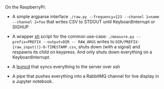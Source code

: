 On the RaspberryPi:

* A simple argparse interface `./raw.py --frequency=123 --channel 1=name --channel 2=foo` that writes CSV to STDOUT until KeyboardInterrupt or SIGHUP
* A wrapper [sh](https://amoffat.github.io/sh/) script for the common use-case: `./measure.py --prefix=PREFIX --output=DIR -- RAW_ARGS` writes to `DIR/PREFIX-{raw_input()}-0-TIMESTAMP.csv`, shuts down (with a signal) and respawns its child on keypress. And only shuts down everything on a KeyboardInterrupt.

* A [lsyncd](https://github.com/axkibe/lsyncd) that syncs everything to the server over ssh
* A pipe that pushes everything into a RabbitMQ channel for live display in a Jupyter notebook.
